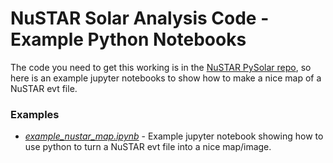 # NuSTAR Solar Analysis Code - Example Python Notebooks

The code you need to get this working is in the [NuSTAR PySolar repo](https://github.com/NuSTAR/nustar_pysolar), so here is an example jupyter notebooks to show how to make a nice map of a NuSTAR evt file.

### Examples
* [*example_nustar_map.ipynb*](https://github.com/ianan/nsigh/blob/master/python/example_nustar_map.ipynb) - Example jupyter notebook showing how to use python to turn a NuSTAR evt file into a nice map/image.

